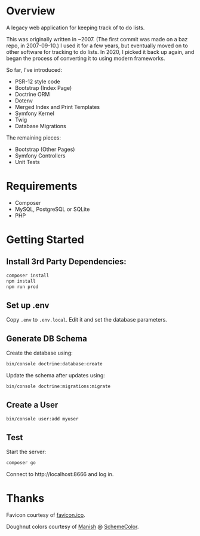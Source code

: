# Overview

A legacy web application for keeping track of to do lists.

This was originally written in ~2007.  (The first commit was made on a baz
repo, in 2007-09-10.)  I used it for a few years, but eventually moved on to
other software for tracking to do lists.  In 2020, I picked it back up again,
and began the process of converting it to using modern frameworks.

So far, I've introduced:
- PSR-12 style code
- Bootstrap (Index Page)
- Doctrine ORM
- Dotenv
- Merged Index and Print Templates
- Symfony Kernel
- Twig
- Database Migrations

The remaining pieces:
- Bootstrap (Other Pages)
- Symfony Controllers
- Unit Tests

# Requirements

* Composer
* MySQL, PostgreSQL or SQLite
* PHP

# Getting Started

## Install 3rd Party Dependencies:

```bash
composer install
npm install
npm run prod
```

## Set up .env

Copy `.env` to `.env.local`.  Edit it and set the database parameters.

## Generate DB Schema

Create the database using:

```bash
bin/console doctrine:database:create
```

Update the schema after updates using:

```bash
bin/console doctrine:migrations:migrate
```

## Create a User

```bash
bin/console user:add myuser
```

## Test

Start the server:
```bash
composer go
```

Connect to http://localhost:8666 and log in.

# Thanks

Favicon courtesy of [favicon.ico].

Doughnut colors courtesy of [Manish] @ [SchemeColor].

[favicon.ico]: https://favicon.io/emoji-favicons/cherry-blossom
[Manish]: https://www.schemecolor.com/author/manish
[SchemeColor]: https://www.schemecolor.com/retro-orange-and-blue.php
